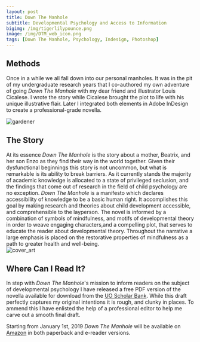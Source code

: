 ```yaml
---
layout: post
title: Down The Manhole
subtitle: Developmental Psychology and Access to Information
bigimg: /img/tigerlilypounce.png
image: /img/DTM_web_icon.png
tags: [Down The Manhole, Psychology, Indesign, Photoshop]
---
```


## Methods
Once in a while we all fall down into our personal manholes. It was in the pit of my undergraduate research years that I co-authored my own adventure of going _Down The Manhole_ with my dear friend and illustrator Louis Cicalese. I wrote the story while Cicalese brought the plot to life with his unique illustrative flair. Later I integrated both elements in Adobe InDesign to create a professional-grade novella.

![gardener](https://i.imgur.com/uBRGszv.png)
## The Story
At its essence _Down The Manhole_ is the story about a mother, Beatrix, and her son Enzo as they find their way in the world together. 
Given their dysfunctional beginnings this story is not uncommon, but what is remarkable is its ability to break barriers. 
As it currently stands the majority of academic knowledge is allocated to a state of privileged seclusion, 
and the findings that come out of research in the field of child psychology are no exception. 
_Down The Manhole_ is a manifesto which declares accessibility of knowledge to be a basic human right. 
It accomplishes this goal by making research and theories about child development accessible, and comprehensible to the layperson. 
The novel is informed by a combination of symbols of mindfulness, and motifs of developmental theory in order to weave engaging characters,and a compelling plot, that serves to educate the reader about developmental theory. 
Throughout the narrative a large emphasis is placed on the restorative properties of mindfulness as a path to greater health and well-being.  
![cover_art](https://i.imgur.com/sx4HCHy.png)  
## Where Can I Read It?
In step with _Down The Manhole_'s mission to inform readers on the subject of developmental psychology I have released a free PDF version of the novella available for download from the [UO Scholar Bank](https://scholarsbank.uoregon.edu/xmlui/handle/1794/20265). While this draft perfectly captures my original intentions it is rough, and clunky in places.  To ammend this I have enlisted the help of a professional editor to help me carve out a smooth final draft.

Starting from January 1st, 2019 _Down The Manhole_ will be available on [Amazon](https://www.amazon.com/) in both paperback and e-reader versions.  

